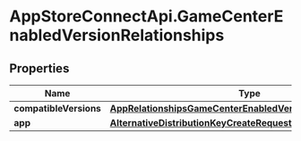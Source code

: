 # AppStoreConnectApi.GameCenterEnabledVersionRelationships

## Properties

Name | Type | Description | Notes
------------ | ------------- | ------------- | -------------
**compatibleVersions** | [**AppRelationshipsGameCenterEnabledVersions**](AppRelationshipsGameCenterEnabledVersions.md) |  | [optional] 
**app** | [**AlternativeDistributionKeyCreateRequestDataRelationshipsApp**](AlternativeDistributionKeyCreateRequestDataRelationshipsApp.md) |  | [optional] 


